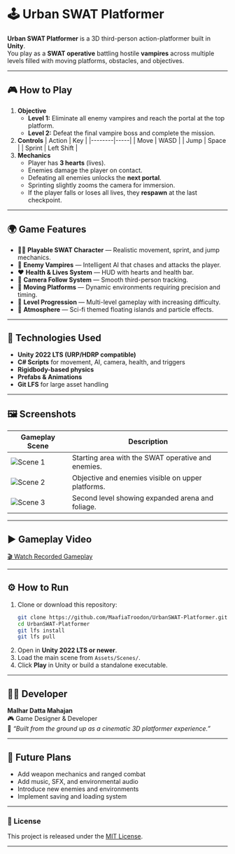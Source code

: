 # 🕹️ Urban SWAT Platformer

**Urban SWAT Platformer** is a 3D third-person action-platformer built in **Unity**.  
You play as a **SWAT operative** battling hostile **vampires** across multiple levels filled with moving platforms, obstacles, and objectives.

---

## 🎮 How to Play

1. **Objective**
   - **Level 1:** Eliminate all enemy vampires and reach the portal at the top platform.
   - **Level 2:** Defeat the final vampire boss and complete the mission.
2. **Controls**
   | Action | Key |
   |--------|-----|
   | Move | WASD |
   | Jump | Space |
   | Sprint | Left Shift |
3. **Mechanics**
   - Player has **3 hearts** (lives).
   - Enemies damage the player on contact.
   - Defeating all enemies unlocks the **next portal**.
   - Sprinting slightly zooms the camera for immersion.
   - If the player falls or loses all lives, they **respawn** at the last checkpoint.

---

## 🌍 Game Features

- 🧍‍♂️ **Playable SWAT Character** — Realistic movement, sprint, and jump mechanics.  
- 🧛 **Enemy Vampires** — Intelligent AI that chases and attacks the player.  
- ❤️ **Health & Lives System** — HUD with hearts and health bar.  
- 🎥 **Camera Follow System** — Smooth third-person tracking.  
- 🧱 **Moving Platforms** — Dynamic environments requiring precision and timing.  
- 🔄 **Level Progression** — Multi-level gameplay with increasing difficulty.  
- 🌌 **Atmosphere** — Sci-fi themed floating islands and particle effects.  

---

## 🧩 Technologies Used
- **Unity 2022 LTS (URP/HDRP compatible)**
- **C# Scripts** for movement, AI, camera, health, and triggers
- **Rigidbody-based physics**
- **Prefabs & Animations**
- **Git LFS** for large asset handling

---

## 🖼️ Screenshots

| Gameplay Scene | Description |
|----------------|--------------|
| ![Scene 1](https://github.com/MaafiaTroodon/UrbanSWAT-Platformer/blob/main/images/game%20scene%201.png?raw=true) | Starting area with the SWAT operative and enemies. |
| ![Scene 2](https://github.com/MaafiaTroodon/UrbanSWAT-Platformer/blob/main/images/game%20scene%202.png?raw=true) | Objective and enemies visible on upper platforms. |
| ![Scene 3](https://github.com/MaafiaTroodon/UrbanSWAT-Platformer/blob/main/images/game%20scene%203.png?raw=true) | Second level showing expanded arena and foliage. |

---

## ▶️ Gameplay Video

[🎬 Watch Recorded Gameplay](https://github.com/MaafiaTroodon/UrbanSWAT-Platformer/blob/main/images/recorded%20gameplay.mp4?raw=true)

---

## ⚙️ How to Run

1. Clone or download this repository:  
   ```bash
   git clone https://github.com/MaafiaTroodon/UrbanSWAT-Platformer.git
   cd UrbanSWAT-Platformer
   git lfs install
   git lfs pull
   ```
2. Open in **Unity 2022 LTS or newer**.
3. Load the main scene from `Assets/Scenes/`.
4. Click **Play** in Unity or build a standalone executable.

---

## 👨‍💻 Developer

**Malhar Datta Mahajan**  
🎮 Game Designer & Developer  
💬 *“Built from the ground up as a cinematic 3D platformer experience.”*

---

## 🏁 Future Plans
- Add weapon mechanics and ranged combat  
- Add music, SFX, and environmental audio  
- Introduce new enemies and environments  
- Implement saving and loading system  

---

### 📜 License
This project is released under the [MIT License](LICENSE).

---
